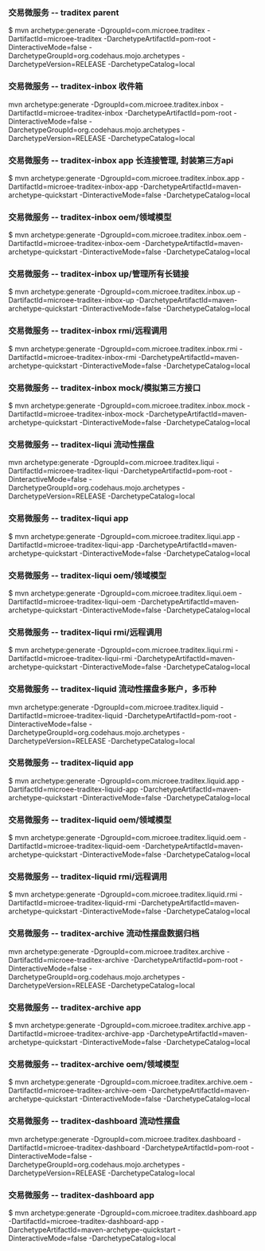 ### 交易微服务 -- traditex parent
$ mvn archetype:generate -DgroupId=com.microee.traditex -DartifactId=microee-traditex -DarchetypeArtifactId=pom-root -DinteractiveMode=false -DarchetypeGroupId=org.codehaus.mojo.archetypes -DarchetypeVersion=RELEASE -DarchetypeCatalog=local

### 交易微服务 -- traditex-inbox 收件箱
mvn archetype:generate -DgroupId=com.microee.traditex.inbox -DartifactId=microee-traditex-inbox -DarchetypeArtifactId=pom-root -DinteractiveMode=false -DarchetypeGroupId=org.codehaus.mojo.archetypes -DarchetypeVersion=RELEASE -DarchetypeCatalog=local

### 交易微服务 -- traditex-inbox app 长连接管理, 封装第三方api
$ mvn archetype:generate -DgroupId=com.microee.traditex.inbox.app -DartifactId=microee-traditex-inbox-app -DarchetypeArtifactId=maven-archetype-quickstart -DinteractiveMode=false -DarchetypeCatalog=local
### 交易微服务 -- traditex-inbox oem/领域模型
$ mvn archetype:generate -DgroupId=com.microee.traditex.inbox.oem -DartifactId=microee-traditex-inbox-oem -DarchetypeArtifactId=maven-archetype-quickstart -DinteractiveMode=false -DarchetypeCatalog=local
### 交易微服务 -- traditex-inbox up/管理所有长链接
$ mvn archetype:generate -DgroupId=com.microee.traditex.inbox.up -DartifactId=microee-traditex-inbox-up -DarchetypeArtifactId=maven-archetype-quickstart -DinteractiveMode=false -DarchetypeCatalog=local
### 交易微服务 -- traditex-inbox rmi/远程调用
$ mvn archetype:generate -DgroupId=com.microee.traditex.inbox.rmi -DartifactId=microee-traditex-inbox-rmi -DarchetypeArtifactId=maven-archetype-quickstart -DinteractiveMode=false -DarchetypeCatalog=local
### 交易微服务 -- traditex-inbox mock/模拟第三方接口
$ mvn archetype:generate -DgroupId=com.microee.traditex.inbox.mock -DartifactId=microee-traditex-inbox-mock -DarchetypeArtifactId=maven-archetype-quickstart -DinteractiveMode=false -DarchetypeCatalog=local

### 交易微服务 -- traditex-liqui 流动性摆盘
mvn archetype:generate -DgroupId=com.microee.traditex.liqui -DartifactId=microee-traditex-liqui -DarchetypeArtifactId=pom-root -DinteractiveMode=false -DarchetypeGroupId=org.codehaus.mojo.archetypes -DarchetypeVersion=RELEASE -DarchetypeCatalog=local
### 交易微服务 -- traditex-liqui app
$ mvn archetype:generate -DgroupId=com.microee.traditex.liqui.app -DartifactId=microee-traditex-liqui-app -DarchetypeArtifactId=maven-archetype-quickstart -DinteractiveMode=false -DarchetypeCatalog=local
### 交易微服务 -- traditex-liqui oem/领域模型
$ mvn archetype:generate -DgroupId=com.microee.traditex.liqui.oem -DartifactId=microee-traditex-liqui-oem -DarchetypeArtifactId=maven-archetype-quickstart -DinteractiveMode=false -DarchetypeCatalog=local
### 交易微服务 -- traditex-liqui rmi/远程调用
$ mvn archetype:generate -DgroupId=com.microee.traditex.liqui.rmi -DartifactId=microee-traditex-liqui-rmi -DarchetypeArtifactId=maven-archetype-quickstart -DinteractiveMode=false -DarchetypeCatalog=local


### 交易微服务 -- traditex-liquid 流动性摆盘多账户，多币种
mvn archetype:generate -DgroupId=com.microee.traditex.liquid -DartifactId=microee-traditex-liquid -DarchetypeArtifactId=pom-root -DinteractiveMode=false -DarchetypeGroupId=org.codehaus.mojo.archetypes -DarchetypeVersion=RELEASE -DarchetypeCatalog=local
### 交易微服务 -- traditex-liquid app
$ mvn archetype:generate -DgroupId=com.microee.traditex.liquid.app -DartifactId=microee-traditex-liquid-app -DarchetypeArtifactId=maven-archetype-quickstart -DinteractiveMode=false -DarchetypeCatalog=local
### 交易微服务 -- traditex-liquid oem/领域模型
$ mvn archetype:generate -DgroupId=com.microee.traditex.liquid.oem -DartifactId=microee-traditex-liquid-oem -DarchetypeArtifactId=maven-archetype-quickstart -DinteractiveMode=false -DarchetypeCatalog=local
### 交易微服务 -- traditex-liquid rmi/远程调用
$ mvn archetype:generate -DgroupId=com.microee.traditex.liquid.rmi -DartifactId=microee-traditex-liquid-rmi -DarchetypeArtifactId=maven-archetype-quickstart -DinteractiveMode=false -DarchetypeCatalog=local


### 交易微服务 -- traditex-archive 流动性摆盘数据归档
mvn archetype:generate -DgroupId=com.microee.traditex.archive -DartifactId=microee-traditex-archive -DarchetypeArtifactId=pom-root -DinteractiveMode=false -DarchetypeGroupId=org.codehaus.mojo.archetypes -DarchetypeVersion=RELEASE -DarchetypeCatalog=local
### 交易微服务 -- traditex-archive app
$ mvn archetype:generate -DgroupId=com.microee.traditex.archive.app -DartifactId=microee-traditex-archive-app -DarchetypeArtifactId=maven-archetype-quickstart -DinteractiveMode=false -DarchetypeCatalog=local
### 交易微服务 -- traditex-archive oem/领域模型
$ mvn archetype:generate -DgroupId=com.microee.traditex.archive.oem -DartifactId=microee-traditex-archive-oem -DarchetypeArtifactId=maven-archetype-quickstart -DinteractiveMode=false -DarchetypeCatalog=local


### 交易微服务 -- traditex-dashboard 流动性摆盘
mvn archetype:generate -DgroupId=com.microee.traditex.dashboard -DartifactId=microee-traditex-dashboard -DarchetypeArtifactId=pom-root -DinteractiveMode=false -DarchetypeGroupId=org.codehaus.mojo.archetypes -DarchetypeVersion=RELEASE -DarchetypeCatalog=local
### 交易微服务 -- traditex-dashboard app
$ mvn archetype:generate -DgroupId=com.microee.traditex.dashboard.app -DartifactId=microee-traditex-dashboard-app -DarchetypeArtifactId=maven-archetype-quickstart -DinteractiveMode=false -DarchetypeCatalog=local

      
      
      
      
      
      
      
      
      
   